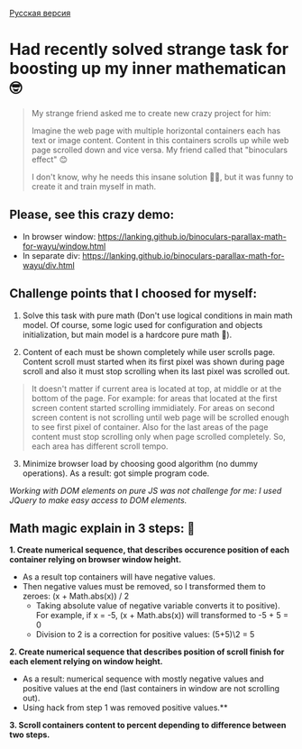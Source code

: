 [Русская версия](https://github.com/LanKing/binoculars-parallax-math-for-wayu/blob/master/README-RUS.md "Русская версия")

# Had recently solved strange task for boosting up my inner mathematican 🤓

> My strange friend asked me to create new crazy project for him:
> 
> Imagine the web page with multiple horizontal containers each has text or image content. Content in this containers scrolls up while web page scrolled down and vice versa. My friend called that "binoculars effect" 😊
> 
> I don't know, why he needs this insane solution 🤷‍♂️, but it was funny to create it and train myself in math.

## Please, see this crazy demo: 
- In browser window: https://lanking.github.io/binoculars-parallax-math-for-wayu/window.html
- In separate div: https://lanking.github.io/binoculars-parallax-math-for-wayu/div.html

## Challenge points that I choosed for myself:
1. Solve this task with pure math (Don't use logical conditions in main math model. Of course, some logic used for configuration and objects initialization, but main model is a hardcore pure math 🤘).

2. Content of each must be shown completely while user scrolls page. Content scroll must started when its first pixel was shown during page scroll and also it must stop scrolling when its last pixel was scrolled out. 
  > It doesn't matter if current area is located at top, at middle or at the bottom of the page. For example: for areas that located at the first screen content started scrolling immidiately. For areas on second screen content is not scrolling until web page will be scrolled enough to see first pixel of container. Also for the last areas of the page content must stop scrolling only when page scrolled completely. So, each area has different scroll tempo.

3. Minimize browser load by choosing good algorithm (no dummy operations). As a result: got simple program code.

*Working with DOM elements on pure JS was not challenge for me: I used JQuery to make easy access to DOM elements.*


## Math magic explain in 3 steps: 💫

**1. Create numerical sequence, that describes occurence position of each container relying on browser window height.** 
- As a result top containers will have negative values.
- Then negative values must be removed, so I transformed them to zeroes: (x + Math.abs(x)) / 2
  - Taking absolute value of negative variable converts it to positive). For example, if x = -5, (x + Math.abs(x)) will transformed to -5 + 5 = 0
  - Division to 2 is a correction for positive values: (5+5)\2 = 5

**2. Create numerical sequence that describes position of scroll finish for each element relying on window height.**
- As a result: numerical sequence with mostly negative values and positive values at the end (last containers in window are not scrolling out). 
- Using hack from step 1 was removed positive values.**

**3. Scroll containers content to percent depending to difference between two steps.**
